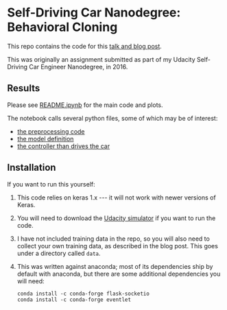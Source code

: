 # Self-Driving Car Nanodegree: Behavioral Cloning

This repo contains the code for this [talk and blog post](https://jdlm.info/articles/2019/01/01/driverless-race-car-deep-learning.html).

This was originally an assignment submitted as part of my Udacity Self-Driving Car Engineer Nanodegree, in 2016.

## Results

Please see [README.ipynb](README.ipynb) for the main code and plots.

The notebook calls several python files, some of which may be of interest:

- [the preprocessing code](preprocess.py)
- [the model definition](model.py)
- [the controller than drives the car](drive.py)

## Installation

If you want to run this yourself:

1. This code relies on keras 1.x --- it will not work with newer versions of Keras.

1. You will need to download the [Udacity simulator](https://github.com/udacity/self-driving-car-sim/releases) if you want to run the code.

1. I have not included training data in the repo, so you will also need to collect your own training data, as described in the blog post. This goes under a directory called `data`.

1. This was written against anaconda; most of its dependencies ship by default with anaconda, but there are some additional dependencies you will need:

   ```
   conda install -c conda-forge flask-socketio
   conda install -c conda-forge eventlet
   ```
